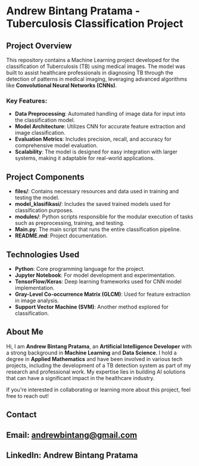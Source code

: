 # Andrew Bintang Pratama - Tuberculosis Classification Project

## Project Overview
This repository contains a Machine Learning project developed for the classification of Tuberculosis (TB) using medical images. The model was built to assist healthcare professionals in diagnosing TB through the detection of patterns in medical imaging, leveraging advanced algorithms like **Convolutional Neural Networks (CNNs)**.

### Key Features:
- **Data Preprocessing**: Automated handling of image data for input into the classification model.
- **Model Architecture**: Utilizes CNN for accurate feature extraction and image classification.
- **Evaluation Metrics**: Includes precision, recall, and accuracy for comprehensive model evaluation.
- **Scalability**: The model is designed for easy integration with larger systems, making it adaptable for real-world applications.

## Project Components
- **files/**: Contains necessary resources and data used in training and testing the model.
- **model_klasifikasi/**: Includes the saved trained models used for classification purposes.
- **modules/**: Python scripts responsible for the modular execution of tasks such as preprocessing, training, and testing.
- **Main.py**: The main script that runs the entire classification pipeline.
- **README.md**: Project documentation.

## Technologies Used
- **Python**: Core programming language for the project.
- **Jupyter Notebook**: For model development and experimentation.
- **TensorFlow/Keras**: Deep learning frameworks used for CNN model implementation.
- **Gray-Level Co-occurrence Matrix (GLCM)**: Used for feature extraction in image analysis.
- **Support Vector Machine (SVM)**: Another method explored for classification.

## About Me
Hi, I am **Andrew Bintang Pratama**, an **Artificial Intelligence Developer** with a strong background in **Machine Learning** and **Data Science**. I hold a degree in **Applied Mathematics** and have been involved in various tech projects, including the development of a TB detection system as part of my research and professional work. My expertise lies in building AI solutions that can have a significant impact in the healthcare industry.

If you're interested in collaborating or learning more about this project, feel free to reach out!

## Contact
## Email: andrewbintang@gmail.com
## LinkedIn: Andrew Bintang Pratama
